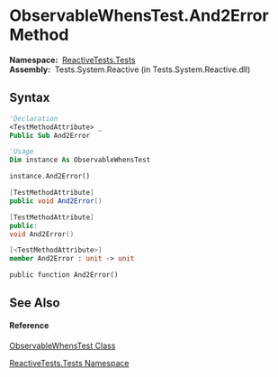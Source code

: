 # ObservableWhensTest.And2Error Method

**Namespace:**  [ReactiveTests.Tests](ReactiveTests.Tests\ReactiveTests.Tests.md)  
**Assembly:**  Tests.System.Reactive (in Tests.System.Reactive.dll)

## Syntax

```vb
'Declaration
<TestMethodAttribute> _
Public Sub And2Error
```

```vb
'Usage
Dim instance As ObservableWhensTest

instance.And2Error()
```

```csharp
[TestMethodAttribute]
public void And2Error()
```

```c++
[TestMethodAttribute]
public:
void And2Error()
```

```fsharp
[<TestMethodAttribute>]
member And2Error : unit -> unit 
```

```jscript
public function And2Error()
```

## See Also

#### Reference

[ObservableWhensTest Class](ObservableWhensTest\ObservableWhensTest.md)

[ReactiveTests.Tests Namespace](ReactiveTests.Tests\ReactiveTests.Tests.md)




